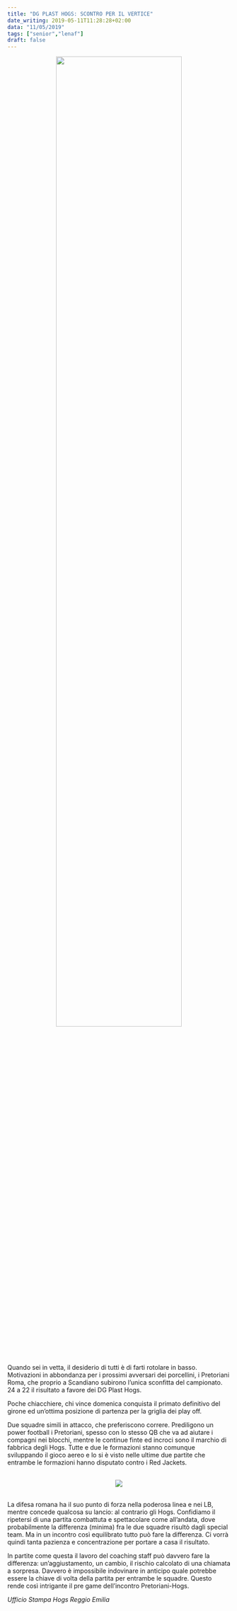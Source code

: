 ```yaml
---
title: "DG PLAST HOGS: SCONTRO PER IL VERTICE"
date_writing: 2019-05-11T11:28:28+02:00
data: "11/05/2019"
tags: ["senior","lenaf"]
draft: false
---
```


<center>
<img src="../img/2019/fiorillo.jpg" width=75%>
</center>

<br/>  

Quando sei in vetta, il desiderio di tutti è di farti rotolare in basso. Motivazioni in abbondanza per i prossimi avversari dei porcellini, i Pretoriani Roma, che proprio a Scandiano subirono l’unica sconfitta del campionato. 24 a 22 il risultato a favore dei DG Plast Hogs.  
  
Poche chiacchiere, chi vince domenica conquista il primato definitivo del girone ed un’ottima posizione di partenza per la griglia dei play off.  
  
Due squadre simili in attacco, che preferiscono correre. Prediligono un power football i Pretoriani, spesso con lo stesso QB che va ad aiutare i compagni nei blocchi, mentre le continue finte ed incroci sono il marchio di fabbrica degli Hogs. Tutte e due le formazioni stanno comunque sviluppando il gioco aereo e lo si è visto nelle ultime due partite che entrambe le formazioni hanno disputato contro i Red Jackets.   

<br/> 

<center>
<img src="../img/2019/linea-difesa.jpg">
</center>

<br/>  

La difesa romana ha il suo punto di forza nella poderosa linea e nei LB, mentre concede qualcosa su lancio: al contrario gli Hogs. Confidiamo il ripetersi di una partita combattuta e spettacolare come all’andata, dove probabilmente la differenza (minima) fra le due squadre risultò dagli special team. Ma in un incontro così equilibrato tutto può fare la differenza. Ci vorrà quindi tanta  pazienza e concentrazione per portare a casa il risultato.  
  
In partite come questa il lavoro del coaching staff può davvero fare la differenza: un’aggiustamento, un cambio, il rischio calcolato di una chiamata a sorpresa. Davvero è impossibile indovinare in anticipo quale potrebbe essere la chiave di volta della partita per entrambe le squadre. Questo rende così intrigante il pre game dell’incontro Pretoriani-Hogs.  
  
  
*Ufficio Stampa Hogs Reggio Emilia*